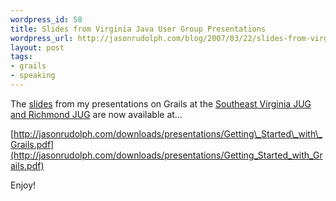 ```yaml
--- 
wordpress_id: 58
title: Slides from Virginia Java User Group Presentations
wordpress_url: http://jasonrudolph.com/blog/2007/03/22/slides-from-virginia-java-user-group-presentations/
layout: post
tags:
- grails
- speaking	
---
```

The [slides](http://jasonrudolph.com/downloads/presentations/Getting_Started_with_Grails.pdf) from my presentations on Grails at the [Southeast Virginia JUG and Richmond JUG](http://jasonrudolph.com/blog/2007/03/14/virginia-double-header-upcoming-grails-presentations-in-norfolk-and-richmond/) are now available at…

[http://jasonrudolph.com/downloads/presentations/Getting\_Started\_with\_Grails.pdf](http://jasonrudolph.com/downloads/presentations/Getting_Started_with_Grails.pdf)

Enjoy!
